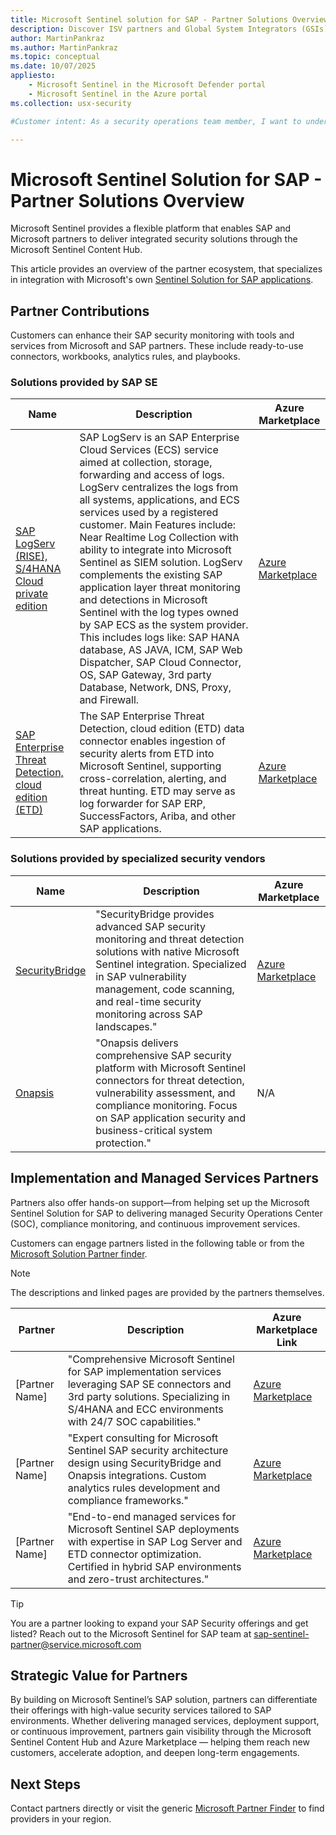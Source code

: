 ```yaml
---
title: Microsoft Sentinel solution for SAP - Partner Solutions Overview
description: Discover ISV partners and Global System Integrators (GSIs) specializing in Microsoft Sentinel for SAP integration solutions, consulting, and managed services.
author: MartinPankraz
ms.author: MartinPankraz
ms.topic: conceptual
ms.date: 10/07/2025
appliesto:
    - Microsoft Sentinel in the Microsoft Defender portal
    - Microsoft Sentinel in the Azure portal
ms.collection: usx-security

#Customer intent: As a security operations team member, I want to understand the partner landscape and add-ons available to the SAP capabilities of Microsoft Sentinel Solution for SAP.

---
```


# Microsoft Sentinel Solution for SAP - Partner Solutions Overview

Microsoft Sentinel provides a flexible platform that enables SAP and Microsoft partners to deliver integrated security solutions through the Microsoft Sentinel Content Hub. 

This article provides an overview of the partner ecosystem, that specializes in integration with Microsoft's own [Sentinel Solution for SAP applications](solution-overview.md).

## Partner Contributions

Customers can enhance their SAP security monitoring with tools and services from Microsoft and SAP partners. These include ready-to-use connectors, workbooks, analytics rules, and playbooks.

### Solutions provided by SAP SE

| Name | Description | Azure Marketplace |
|------|-------------|-------------------|
| [SAP LogServ (RISE), S/4HANA Cloud private edition](https://community.sap.com/t5/enterprise-resource-planning-blog-posts-by-members/ultimate-blog-series-sap-logserv-integration-with-microsoft-sentinel/ba-p/14126401) | SAP LogServ is an SAP Enterprise Cloud Services (ECS) service aimed at collection, storage, forwarding and access of logs. LogServ centralizes the logs from all systems, applications, and ECS services used by a registered customer. Main Features include: Near Realtime Log Collection with ability to integrate into Microsoft Sentinel as SIEM solution. LogServ complements the existing SAP application layer threat monitoring and detections in Microsoft Sentinel with the log types owned by SAP ECS as the system provider. This includes logs like: SAP HANA database, AS JAVA, ICM, SAP Web Dispatcher, SAP Cloud Connector, OS, SAP Gateway, 3rd party Database, Network, DNS, Proxy, and Firewall. | [Azure Marketplace](https://azuremarketplace.microsoft.com/marketplace/apps/sap_jasondau.azure-sentinel-solution-saplogserv?tab=Overview) |
| [SAP Enterprise Threat Detection, cloud edition (ETD)](https://community.sap.com/t5/enterprise-resource-planning-blog-posts-by-sap/sap-enterprise-threat-detection-cloud-edition-joins-forces-with-microsoft/ba-p/13942075) | The SAP Enterprise Threat Detection, cloud edition (ETD) data connector enables ingestion of security alerts from ETD into Microsoft Sentinel, supporting cross-correlation, alerting, and threat hunting. ETD may serve as log forwarder for SAP ERP, SuccessFactors, Ariba, and other SAP applications. | [Azure Marketplace](https://azuremarketplace.microsoft.com/marketplace/apps/sap_jasondau.azure-sentinel-solution-sapetd?tab=Overview) |

### Solutions provided by specialized security vendors

| Name | Description | Azure Marketplace |
|------|-------------|-------------------|
| [SecurityBridge](https://securitybridge.com) | "SecurityBridge provides advanced SAP security monitoring and threat detection solutions with native Microsoft Sentinel integration. Specialized in SAP vulnerability management, code scanning, and real-time security monitoring across SAP landscapes." | [Azure Marketplace](https://azuremarketplace.microsoft.com/marketplace/apps/securitybridge1647511278080.securitybridge-sentinel-app-1?tab=Overview) |
| [Onapsis](https://onapsis.com) | "Onapsis delivers comprehensive SAP security platform with Microsoft Sentinel connectors for threat detection, vulnerability assessment, and compliance monitoring. Focus on SAP application security and business-critical system protection." | N/A |

## Implementation and Managed Services Partners 

Partners also offer hands-on support—from helping set up the Microsoft Sentinel Solution for SAP to delivering managed Security Operations Center (SOC), compliance monitoring, and continuous improvement services.

Customers can engage partners listed in the following table or from the [Microsoft Solution Partner finder](https://appsource.microsoft.com/marketplace/partner-dir).

> [!NOTE]
> The descriptions and linked pages are provided by the partners themselves.

| Partner | Description | Azure Marketplace Link |
|------|-------------|-------------------|
| [Partner Name] | "Comprehensive Microsoft Sentinel for SAP implementation services leveraging SAP SE connectors and 3rd party solutions. Specializing in S/4HANA and ECC environments with 24/7 SOC capabilities." | [Azure Marketplace](https://azuremarketplace.microsoft.com/marketplace/apps?search=Partner%20Name) |
| [Partner Name] | "Expert consulting for Microsoft Sentinel SAP security architecture design using SecurityBridge and Onapsis integrations. Custom analytics rules development and compliance frameworks." | [Azure Marketplace](https://azuremarketplace.microsoft.com/marketplace/apps?search=Partner%20Name) |
| [Partner Name] | "End-to-end managed services for Microsoft Sentinel SAP deployments with expertise in SAP Log Server and ETD connector optimization. Certified in hybrid SAP environments and zero-trust architectures." | [Azure Marketplace](https://azuremarketplace.microsoft.com/marketplace/apps?search=Partner%20Name) |

> [!TIP]
> You are a partner looking to expand your SAP Security offerings and get listed? Reach out to the Microsoft Sentinel for SAP team at [sap-sentinel-partner@service.microsoft.com](mailto:sap-sentinel-partner@service.microsoft.com)

## Strategic Value for Partners

By building on Microsoft Sentinel’s SAP solution, partners can differentiate their offerings with high-value security services tailored to SAP environments. Whether delivering managed services, deployment support, or continuous improvement, partners gain visibility through the Microsoft Sentinel Content Hub and Azure Marketplace — helping them reach new customers, accelerate adoption, and deepen long-term engagements.

## Next Steps

Contact partners directly or visit the generic [Microsoft Partner Finder](https://appsource.microsoft.com/marketplace/partner-dir) to find providers in your region.
